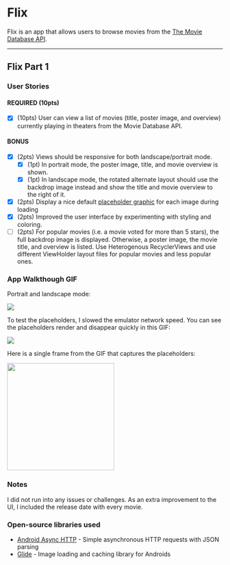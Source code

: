 # Flix
Flix is an app that allows users to browse movies from the [The Movie Database API](http://docs.themoviedb.apiary.io/#).

---

## Flix Part 1

### User Stories

#### REQUIRED (10pts)
- [x] (10pts) User can view a list of movies (title, poster image, and overview) currently playing in theaters from the Movie Database API.

#### BONUS
- [x] (2pts) Views should be responsive for both landscape/portrait mode.
   - [x] (1pt) In portrait mode, the poster image, title, and movie overview is shown.
   - [x] (1pt) In landscape mode, the rotated alternate layout should use the backdrop image instead and show the title and movie overview to the right of it.

- [x] (2pts) Display a nice default [placeholder graphic](https://guides.codepath.org/android/Displaying-Images-with-the-Glide-Library#advanced-usage) for each image during loading
- [x] (2pts) Improved the user interface by experimenting with styling and coloring.
- [ ] (2pts) For popular movies (i.e. a movie voted for more than 5 stars), the full backdrop image is displayed. Otherwise, a poster image, the movie title, and overview is listed. Use Heterogenous RecyclerViews and use different ViewHolder layout files for popular movies and less popular ones.

### App Walkthough GIF
Portrait and landscape mode:

<img src="https://media0.giphy.com/media/uXIDCNXuyfxJeS23B5/giphy.gif?cid=790b76114c39d46b60cd172e1829ef0a913338b7639af038&rid=giphy.gif&ct=g" width=''><br>

To test the placeholders, I slowed the emulator network speed. You can see the placeholders render and disappear quickly in this GIF:

<img src="https://media1.giphy.com/media/ctOOw7DVlWsUSDCmQQ/giphy.gif?cid=790b76110e11167bc40770a724ca12819947af749fbb2c9b&rid=giphy.gif&ct=g" width=''><br>

Here is a single frame from the GIF that captures the placeholders:

<img src="https://i.imgur.com/2HD1yNE.jpg" width='250'><br>


### Notes
I did not run into any issues or challenges. As an extra improvement to the UI, I included the release date with every movie.

### Open-source libraries used

- [Android Async HTTP](https://github.com/codepath/CPAsyncHttpClient) - Simple asynchronous HTTP requests with JSON parsing
- [Glide](https://github.com/bumptech/glide) - Image loading and caching library for Androids
